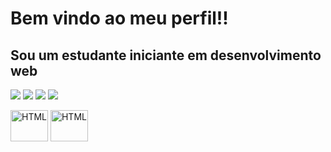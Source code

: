 <h1>Bem vindo ao meu perfil!!</h1>
    <h2>Sou  um estudante iniciante em desenvolvimento web</h2>
<div> 

  <a href="https://instagram.com/gabriel.caetanoa" target="_blank"><img src="https://img.shields.io/badge/-Instagram-%23E4405F?style=for-the-badge&logo=instagram&logoColor=white" target="_blank"></a>
 <a href="https://discord.com/channels/821364094878613524/822446282593271820" target="_blank"><img src="https://img.shields.io/badge/Discord-7289DA?style=for-the-badge&logo=discord&logoColor=white" target="_blank"></a> 
  <a href = "mailto:g.caetanoraujo@gmail.com"><img src="https://img.shields.io/badge/-Gmail-%23333?style=for-the-badge&logo=gmail&logoColor=white" target="_blank"></a>
  <a href="https://www.linkedin.com/in/gabriel-caetano-20b130136/" target="_blank"><img src="https://img.shields.io/badge/-LinkedIn-%230077B5?style=for-the-badge&logo=linkedin&logoColor=white" target="_blank"></a> <br>
  
 <img alig="justify" alt="HTML" height="50px" width="60px" src="https://cdn.jsdelivr.net/gh/devicons/devicon/icons/html5/html5-original.svg"/>
 <img alig="justify" alt="HTML" height="50px" width="60px" src="https://cdn.jsdelivr.net/gh/devicons/devicon/icons/css3/css3-original.svg" />

 
</div>
